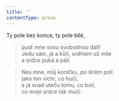 ```yaml
---
title: ''
contentType: prose
---
```


Ty pole bez konce, ty pole bílé,

> pusť mne svou svobodnou dálí!  
> Jedu sám, já a kůň, sněhem už míle  
> a srdce puká a pálí.

> Nes mne, můj koníčku, po širém poli  
> jako ten vichr, co hučí,  
> a já snad uteču tomu, co bolí,  
> co moje srdce tak mučí.
